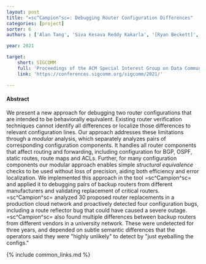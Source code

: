```yaml
---
layout: post
title: "=sc^Campion^sc=: Debugging Router Configuration Differences"
categories: [project]
sorter: 6
authors : ['Alan Tang', 'Siva Kesava Reddy Kakarla', '[Ryan Beckett]', '[Ennan Zhai]','[Matt Brown]', '[Todd Millstein]', '[Yuval Tamir]', '[George Varghese]']

year: 2021

target:
    short: SIGCOMM
    full: 'Proceedings of the ACM Special Interest Group on Data Communication, 2021'
    link: 'https://conferences.sigcomm.org/sigcomm/2021/'

---
```


#### Abstract

We present a new approach for debugging two router configurations that are intended to be behaviorally equivalent. Existing router verification techniques cannot identify all differences or localize those differences to relevant configuration lines. Our approach addresses these limitations through a _modular_ analysis, which separately analyzes pairs of corresponding configuration components.
It handles all router components that affect routing and forwarding, including configuration for BGP, OSPF, static routes, route maps and ACLs. Further, for many configuration components our modular approach enables simple _structural equivalence_ checks to be used without loss of precision, aiding both efficiency and error localization. We implemented this approach in the tool =sc^Campion^sc= and applied it to 
debugging pairs of backup routers from different manufacturers and validating replacement of critical routers.
=sc^Campion^sc= analyzed $30$ proposed router replacements in a production cloud network and proactively detected four configuration bugs, including a route reflector bug that could have caused a severe outage.
=sc^Campion^sc= also found multiple differences between backup routers from different vendors in a university network. These were undetected for three years, and depended on subtle semantic differences that the operators said they were "highly unlikely" to detect by "just eyeballing the configs."

{% include common_links.md %}


